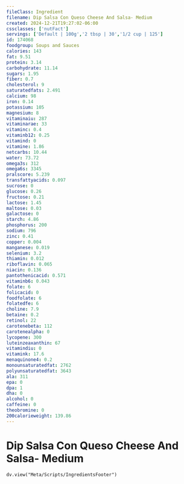 ```yaml
---
fileClass: Ingredient
filename: Dip Salsa Con Queso Cheese And Salsa- Medium
created: 2024-12-21T19:27:02-06:00
cssclasses: ['nutFact']
servings: ['Default | 100g','2 tbsp | 30','1/2 cup | 125']
id: 174068
foodgroup: Soups and Sauces
calories: 143
fat: 9.51
protein: 3.14
carbohydrate: 11.14
sugars: 1.95
fiber: 0.7
cholesterol: 9
saturatedfats: 2.491
calcium: 98
iron: 0.14
potassium: 105
magnesium: 8
vitaminaiu: 287
vitaminarae: 33
vitaminc: 0.4
vitaminb12: 0.25
vitamind: 0
vitamine: 1.86
netcarbs: 10.44
water: 73.72
omega3s: 312
omega6s: 3345
pralscore: 5.239
transfattyacids: 0.097
sucrose: 0
glucose: 0.26
fructose: 0.21
lactose: 1.45
maltose: 0.03
galactose: 0
starch: 4.86
phosphorus: 200
sodium: 796
zinc: 0.41
copper: 0.004
manganese: 0.019
selenium: 3.2
thiamin: 0.012
riboflavin: 0.065
niacin: 0.136
pantothenicacid: 0.571
vitaminb6: 0.043
folate: 6
folicacid: 0
foodfolate: 6
folatedfe: 6
choline: 7.9
betaine: 0.2
retinol: 22
carotenebeta: 112
carotenealpha: 0
lycopene: 300
luteinzeaxanthin: 67
vitamindiu: 0
vitamink: 17.6
menaquinone4: 0.2
monounsaturatedfat: 2762
polyunsaturatedfat: 3643
ala: 311
epa: 0
dpa: 1
dha: 0
alcohol: 0
caffeine: 0
theobromine: 0
200calorieweight: 139.86
---
```


# Dip Salsa Con Queso Cheese And Salsa- Medium

```dataviewjs
dv.view("Meta/Scripts/IngredientsFooter")
```
